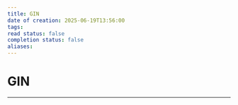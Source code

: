 ```yaml
---
title: GIN
date of creation: 2025-06-19T13:56:00
tags: 
read status: false
completion status: false
aliases:
---
```

# GIN
---
